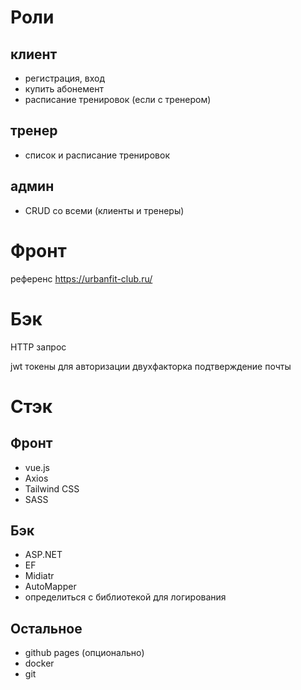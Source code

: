 # Роли
## клиент
- регистрация, вход
- купить абонемент
- расписание  тренировок (если с тренером)
## тренер
- список и расписание тренировок 
## админ
- CRUD со всеми (клиенты и тренеры)

# Фронт
референс
https://urbanfit-club.ru/
# Бэк
HTTP запрос

jwt токены для авторизации 
двухфакторка 
подтверждение почты 

# Стэк
## Фронт
- vue.js 
- Axios
- Tailwind CSS
- SASS
## Бэк
 - ASP.NET
 - EF
 - Midiatr
 - AutoMapper
 - определиться с библиотекой для логирования
 
## Остальное
- github pages (опционально)
- docker
- git
